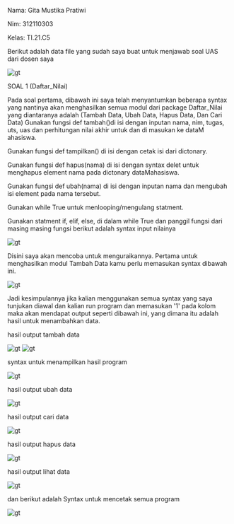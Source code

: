 Nama: Gita Mustika Pratiwi

Nim: 312110303

Kelas: TI.21.C5

Berikut adalah data file yang sudah saya buat untuk menjawab soal UAS dari dosen saya

![gt](media/0.png)



SOAL 1 (Daftar_Nilai)

Pada soal pertama, dibawah ini saya telah menyantumkan beberapa syntax yang nantinya akan menghasilkan semua modul dari package Daftar_Nilai yang diantaranya adalah (Tambah Data, Ubah Data, Hapus Data, Dan Cari Data)
Gunakan fungsi def tambah()di isi dengan inputan nama, nim, tugas, uts, uas dan perhitungan nilai akhir untuk dan di masukan ke dataM ahasiswa.

Gunakan fungsi def tampilkan() di isi dengan cetak isi dari dictonary.

Gunakan fungsi def hapus(nama) di isi dengan syntax delet untuk menghapus element nama pada dictonary dataMahasiswa.

Gunakan fungsi def ubah(nama) di isi dengan inputan nama dan mengubah isi element pada nama tersebut.

Gunakan while True untuk menlooping/mengulang statment.

Gunakan statment if, elif, else, di dalam while True dan panggil fungsi dari masing masing fungsi
berikut adalah syntax input nilainya

![gt](media/1.png)

Disini saya akan mencoba untuk menguraikannya. Pertama untuk menghasilkan modul Tambah Data kamu perlu memasukan syntax dibawah ini.

![gt](media/2.png)

Jadi kesimpulannya jika kalian menggunakan semua syntax yang saya tunjukan diawal dan kalian run program dan memasukan '1' pada kolom maka akan mendapat output seperti dibawah ini, yang dimana itu adalah hasil untuk menambahkan data.

hasil output tambah data

![gt](media/a.png)
![gt](media/b.png)


syntax untuk menampilkan hasil program

![gt](media/3.png)

hasil output ubah data

 ![gt](media/c.png)
 
 hasil output cari data

 ![gt](media/d.png)

 hasil output hapus data

 ![gt](media/e.png)

 hasil output lihat data

 ![gt](media/f.png)

dan berikut adalah Syntax untuk mencetak semua program 

![gt](media/4.png)





